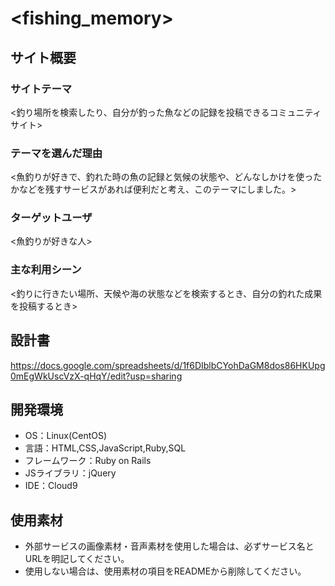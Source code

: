# <fishing_memory>

## サイト概要
### サイトテーマ
<釣り場所を検索したり、自分が釣った魚などの記録を投稿できるコミュニティサイト>

### テーマを選んだ理由
<魚釣りが好きで、釣れた時の魚の記録と気候の状態や、どんなしかけを使ったかなどを残すサービスがあれば便利だと考え、このテーマにしました。>

### ターゲットユーザ
<魚釣りが好きな人>

### 主な利用シーン
<釣りに行きたい場所、天候や海の状態などを検索するとき、自分の釣れた成果を投稿するとき>

## 設計書
<https://docs.google.com/spreadsheets/d/1f6DIblbCYohDaGM8dos86HKUpg0mEgWkUscVzX-qHqY/edit?usp=sharing>

## 開発環境
- OS：Linux(CentOS)
- 言語：HTML,CSS,JavaScript,Ruby,SQL
- フレームワーク：Ruby on Rails
- JSライブラリ：jQuery
- IDE：Cloud9

## 使用素材
- 外部サービスの画像素材・音声素材を使用した場合は、必ずサービス名とURLを明記してください。
- 使用しない場合は、使用素材の項目をREADMEから削除してください。